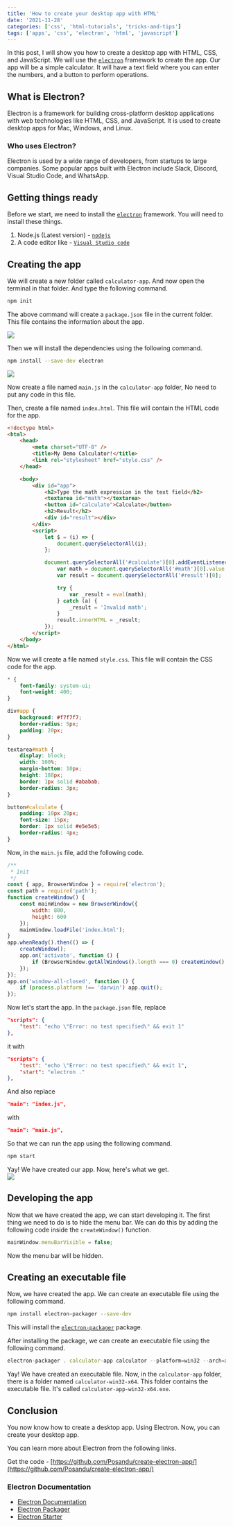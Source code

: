 ```yaml
---
title: 'How to create your desktop app with HTML'
date: '2021-11-28'
categories: ['css', 'html-tutorials', 'tricks-and-tips']
tags: ['apps', 'css', 'electron', 'html', 'javascript']
---
```


In this post, I will show you how to create a desktop app with HTML, CSS, and JavaScript. We will use the [`electron`](https://electronjs.org/) framework to create the app. Our app will be a simple calculator. It will have a text field where you can enter the numbers, and a button to perform operations.

## What is Electron?

Electron is a framework for building cross-platform desktop applications with web technologies like HTML, CSS, and JavaScript. It is used to create desktop apps for Mac, Windows, and Linux.

### Who uses Electron?

Electron is used by a wide range of developers, from startups to large companies. Some popular apps built with Electron include Slack, Discord, Visual Studio Code, and WhatsApp.

## Getting things ready

Before we start, we need to install the [`electron`](https://electronjs.org/) framework. You will need to install these things.

1. Node.js (Latest version) - [`nodejs`](https://nodejs.org/en/)
2. A code editor like - [`Visual Studio code`](https://code.visualstudio.com/)

## Creating the app

We will create a new folder called `calculator-app`. And now open the terminal in that folder. And type the following command.

```sh
npm init
```

The above command will create a `package.json` file in the current folder. This file contains the information about the app.

![](https://user-images.githubusercontent.com/76736580/143735411-8af9b147-bf33-4388-b5bf-0f278950002e.png)

Then we will install the dependencies using the following command.

```sh
npm install --save-dev electron
```

![](https://user-images.githubusercontent.com/76736580/143735661-0c2dfd8e-1581-4aa1-b245-d8f9ed84d126.png)

Now create a file named `main.js` in the `calculator-app` folder, No need to put any code in this file.

Then, create a file named `index.html`. This file will contain the HTML code for the app.

```html
<!doctype html>
<html>
	<head>
		<meta charset="UTF-8" />
		<title>My Demo Calculator!</title>
		<link rel="stylesheet" href="style.css" />
	</head>

	<body>
		<div id="app">
			<h2>Type the math expression in the text field</h2>
			<textarea id="math"></textarea>
			<button id="calculate">Calculate</button>
			<h2>Result</h2>
			<div id="result"></div>
		</div>
		<script>
			let $ = (i) => {
				document.querySelectorAll(i);
			};

			document.querySelectorAll('#calculate')[0].addEventListener('click', () => {
				var math = document.querySelectorAll('#math')[0].value;
				var result = document.querySelectorAll('#result')[0];

				try {
					var _result = eval(math);
				} catch (a) {
					_result = 'Invalid math';
				}
				result.innerHTML = _result;
			});
		</script>
	</body>
</html>
```

Now we will create a file named `style.css`. This file will contain the CSS code for the app.

```css
* {
	font-family: system-ui;
	font-weight: 400;
}

div#app {
	background: #f7f7f7;
	border-radius: 5px;
	padding: 20px;
}

textarea#math {
	display: block;
	width: 100%;
	margin-bottom: 10px;
	height: 188px;
	border: 1px solid #ababab;
	border-radius: 3px;
}

button#calculate {
	padding: 10px 20px;
	font-size: 15px;
	border: 1px solid #e5e5e5;
	border-radius: 4px;
}
```

Now, in the `main.js` file, add the following code.

```js
/**
 * Init
 */
const { app, BrowserWindow } = require('electron');
const path = require('path');
function createWindow() {
	const mainWindow = new BrowserWindow({
		width: 800,
		height: 600
	});
	mainWindow.loadFile('index.html');
}
app.whenReady().then(() => {
	createWindow();
	app.on('activate', function () {
		if (BrowserWindow.getAllWindows().length === 0) createWindow();
	});
});
app.on('window-all-closed', function () {
	if (process.platform !== 'darwin') app.quit();
});
```

Now let's start the app. In the `package.json` file, replace

```json
"scripts": {
    "test": "echo \"Error: no test specified\" && exit 1"
},
```

it with

```json
"scripts": {
    "test": "echo \"Error: no test specified\" && exit 1",
    "start": "electron ."
},
```

And also replace

```json
"main": "index.js",
```

with

```json
"main": "main.js",
```

So that we can run the app using the following command.

```sh
npm start
```

Yay! We have created our app. Now, here's what we get.  
![](https://user-images.githubusercontent.com/76736580/143765122-7210211b-42eb-48b5-9517-a1a6fcb20f88.png)

## Developing the app

Now that we have created the app, we can start developing it. The first thing we need to do is to hide the menu bar. We can do this by adding the following code inside the `createWindow()` function.

```js
mainWindow.menuBarVisible = false;
```

Now the menu bar will be hidden.

## Creating an executable file

Now, we have created the app. We can create an executable file using the following command.

```sh
npm install electron-packager --save-dev
```

This will install the [`electron-packager`](https://www.npmjs.com/package/electron-packager) package.

After installing the package, we can create an executable file using the following command.

```js
electron-packager . calculator-app calculator --platform=win32 --arch=x64 --asar=true
```

Yay! We have created an executable file. Now, in the `calculator-app` folder, there is a folder named `calculator-win32-x64`. This folder contains the executable file. It's called `calculator-app-win32-x64.exe`.

## Conclusion

You now know how to create a desktop app. Using Electron. Now, you can create your desktop app.

You can learn more about Electron from the following links.

Get the code - [https://github.com/Posandu/create-electron-app/](https://github.com/Posandu/create-electron-app/)

### Electron Documentation

- [Electron Documentation](https://electronjs.org/docs/)
- [Electron Packager](https://www.npmjs.com/package/electron-packager)
- [Electron Starter](https://www.npmjs.com/package/electron-starter)

